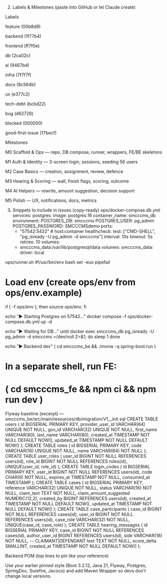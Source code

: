 2) Labels & Milestones (paste into GitHub or let Claude create)

Labels

feature (00b8d9)

backend (1f77b4)

frontend (ff7f0e)

db (2ca02c)

ai (9467bd)

infra (7f7f7f)

docs (8c564b)

ux (e377c2)

tech-debt (bcbd22)

bug (d62728)

blocked (000000)

good-first-issue (17becf)

Milestones

M0 Scaffold & Ops — repo, DB compose, runner, wrappers, FE/BE skeletons

M1 Auth & Identity — 3-screen login, sessions, seeding 56 users

M2 Case Basics — creation, assignment, review, defence

M3 Hearing & Scoring — wall, finish flags, scoring, outcome

M4 AI Helpers — rewrite, amount suggestion, decision support

M5 Polish — UX, notifications, docs, metrics

3) Snippets to include in issues (copy-ready)
   ops/docker-compose.db.yml
   services:
   postgres:
   image: postgres:16
   container_name: smcccms_db
   environment:
   POSTGRES_DB: smcccms
   POSTGRES_USER: pg_admin
   POSTGRES_PASSWORD: SMCCCMSdemo
   ports:
    - "57542:5432"   # host:container
      healthcheck:
      test: ["CMD-SHELL", "pg_isready -U pg_admin -d smcccms"]
      interval: 10s
      timeout: 5s
      retries: 10
      volumes:
    - smcccms_data:/var/lib/postgresql/data
      volumes:
      smcccms_data:
      driver: local

ops/runner.sh
#!/usr/bin/env bash
set -euo pipefail

# Load env (create ops/env from ops/env.example)
if [ -f ops/env ]; then source ops/env; fi

echo "▶ Starting Postgres on 57542…"
docker compose -f ops/docker-compose.db.yml up -d

echo "▶ Waiting for DB…"
until docker exec smcccms_db pg_isready -U pg_admin -d smcccms >/dev/null 2>&1; do
sleep 1
done

echo "▶ Backend dev"
( cd smcccms_be && ./mvnw -q spring-boot:run )

# In a separate shell, run FE:
# ( cd smcccms_fe && npm ci && npm run dev )

Flyway baseline (excerpt) — smcccms_be/src/main/resources/db/migration/V1__init.sql
CREATE TABLE users (
id BIGSERIAL PRIMARY KEY,
provider_user_id VARCHAR(64) UNIQUE NOT NULL,
gov_id VARCHAR(32) UNIQUE NOT NULL,
first_name VARCHAR(80),
last_name VARCHAR(80),
created_at TIMESTAMP NOT NULL DEFAULT NOW(),
updated_at TIMESTAMP NOT NULL DEFAULT NOW()
);
CREATE TABLE roles (
id BIGSERIAL PRIMARY KEY,
code VARCHAR(16) UNIQUE NOT NULL,
name VARCHAR(64) NOT NULL
);
CREATE TABLE user_roles (
user_id BIGINT NOT NULL REFERENCES users(id),
role_id BIGINT NOT NULL REFERENCES roles(id),
UNIQUE(user_id, role_id)
);
CREATE TABLE login_codes (
id BIGSERIAL PRIMARY KEY,
user_id BIGINT NOT NULL REFERENCES users(id),
code CHAR(6) NOT NULL,
expires_at TIMESTAMP NOT NULL,
consumed_at TIMESTAMP
);
CREATE TABLE cases (
id BIGSERIAL PRIMARY KEY,
reference VARCHAR(32) UNIQUE NOT NULL,
status VARCHAR(16) NOT NULL,
claim_text TEXT NOT NULL,
claim_amount_suggested NUMERIC(12,2),
created_by BIGINT REFERENCES users(id),
created_at TIMESTAMP NOT NULL DEFAULT NOW(),
updated_at TIMESTAMP NOT NULL DEFAULT NOW()
);
CREATE TABLE case_participants (
case_id BIGINT NOT NULL REFERENCES cases(id),
user_id BIGINT NOT NULL REFERENCES users(id),
case_role VARCHAR(32) NOT NULL,
UNIQUE(case_id, case_role)
);
CREATE TABLE hearing_messages (
id BIGSERIAL PRIMARY KEY,
case_id BIGINT NOT NULL REFERENCES cases(id),
author_user_id BIGINT REFERENCES users(id),
side VARCHAR(16) NOT NULL, -- CLAIMANT|DEFENDANT
text TEXT NOT NULL,
score_delta SMALLINT,
created_at TIMESTAMP NOT NULL DEFAULT NOW()
);

Backend POM (top lines to pin like your reference)

Use your earlier pinned style (Boot 3.2.12, Java 21, Flyway, Postgres, SpringDoc, Surefire, Jacoco) and add Maven Wrapper so devs don’t change local versions.
